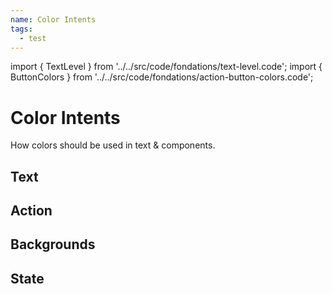 ```yaml
---
name: Color Intents
tags:
  - test
---
```


<!-- CODE IMPORTS -->

import { TextLevel } from '../../src/code/fondations/text-level.code';
import { ButtonColors } from '../../src/code/fondations/action-button-colors.code';

<!-- END CODE IMPORTS -->

# Color Intents

How colors should be used in text & components.

## Text

<TextLevel />

## Action

<ButtonColors />

## Backgrounds

## State
